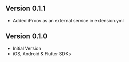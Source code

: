 ## Version 0.1.1

- Added iProov as an external service in extension.yml

## Version 0.1.0

- Initial Version
- iOS, Android & Flutter SDKs